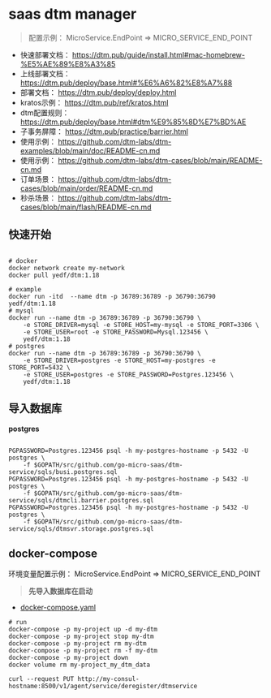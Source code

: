 # saas dtm manager

> 配置示例： MicroService.EndPoint => MICRO_SERVICE_END_POINT

* 快速部署文档： https://dtm.pub/guide/install.html#mac-homebrew-%E5%AE%89%E8%A3%85
* 上线部署文档： https://dtm.pub/deploy/base.html#%E6%A6%82%E8%A7%88
* 部署文档： https://dtm.pub/deploy/deploy.html
* kratos示例： https://dtm.pub/ref/kratos.html
* dtm配置规则： https://dtm.pub/deploy/base.html#dtm%E9%85%8D%E7%BD%AE
* 子事务屏障： https://dtm.pub/practice/barrier.html
* 使用示例： https://github.com/dtm-labs/dtm-examples/blob/main/doc/README-cn.md
* 使用示例： https://github.com/dtm-labs/dtm-cases/blob/main/README-cn.md
* 订单场景： https://github.com/dtm-labs/dtm-cases/blob/main/order/README-cn.md
* 秒杀场景： https://github.com/dtm-labs/dtm-cases/blob/main/flash/README-cn.md

## 快速开始

```shell

# docker
docker network create my-network
docker pull yedf/dtm:1.18

# example
docker run -itd  --name dtm -p 36789:36789 -p 36790:36790  yedf/dtm:1.18
# mysql
docker run --name dtm -p 36789:36789 -p 36790:36790 \
    -e STORE_DRIVER=mysql -e STORE_HOST=my-mysql -e STORE_PORT=3306 \
    -e STORE_USER=root -e STORE_PASSWORD=Mysql.123456 \
    yedf/dtm:1.18
# postgres
docker run --name dtm -p 36789:36789 -p 36790:36790 \
    -e STORE_DRIVER=postgres -e STORE_HOST=my-postgres -e STORE_PORT=5432 \
    -e STORE_USER=postgres -e STORE_PASSWORD=Postgres.123456 \
    yedf/dtm:1.18
```

## 导入数据库

**postgres**

```shell

PGPASSWORD=Postgres.123456 psql -h my-postgres-hostname -p 5432 -U postgres \
    -f $GOPATH/src/github.com/go-micro-saas/dtm-service/sqls/busi.postgres.sql
PGPASSWORD=Postgres.123456 psql -h my-postgres-hostname -p 5432 -U postgres \
    -f $GOPATH/src/github.com/go-micro-saas/dtm-service/sqls/dtmcli.barrier.postgres.sql
PGPASSWORD=Postgres.123456 psql -h my-postgres-hostname -p 5432 -U postgres \
    -f $GOPATH/src/github.com/go-micro-saas/dtm-service/sqls/dtmsvr.storage.postgres.sql

```

## docker-compose

环境变量配置示例： MicroService.EndPoint => MICRO_SERVICE_END_POINT

> **先导入数据库在启动**

* [docker-compose.yaml](./docker-compose.yaml)

```shell
# run
docker-compose -p my-project up -d my-dtm
docker-compose -p my-project stop my-dtm
docker-compose -p my-project rm my-dtm
docker-compose -p my-project rm -f my-dtm
docker-compose -p my-project down
docker volume rm my-project_my_dtm_data

curl --request PUT http://my-consul-hostname:8500/v1/agent/service/deregister/dtmservice

```